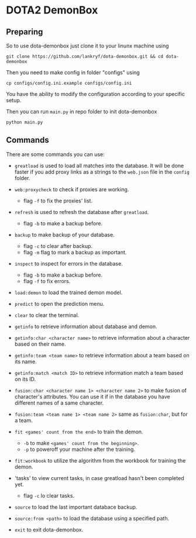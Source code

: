 # DOTA2 DemonBox
## Preparing
So to use dota-demonbox just clone it to your linunx machine using
```
git clone https://github.com/lankryf/dota-demonbox.git && cd dota-demonbox
```

Then you need to make config in folder "configs" using
```
cp configs/config.ini.example configs/config.ini
```
You have the ability to modify the configuration according to your specific setup.

Then you can run `main.py` in repo folder to init dota-demonbox
```
python main.py
```

## Commands
There are some commands you can use:
* `greatload` is used to load all matches into the database. It will be done faster if you add proxy links as a strings to the `web.json` file in the `config` folder.

* `web:proxycheck` to check if proxies are working.
  * flag `-f` to fix the proxies' list.

* `refresh` is used to refresh the database after `greatload`.
  * flag `-b` to make a backup before.

* `backup` to make backup of your database.
  * flag `-c` to clear after backup.
  * flag `-m` flag to mark a backup as important.

* `inspect` to inspect for errors in the database.
  * flag `-b` to make a backup before.
  * flag `-f` to fix errors.

* `load:demon` to load the trained demon model.

* `predict` to open the prediction menu.

* `clear` to clear the terminal.

* `getinfo` to retrieve information about database and demon.
* `getinfo:char <character name>` to retrieve information about a character based on their name.
* `getinfo:team <team name>` to retrieve information about a team based on its name.
* `getinfo:match <match ID>` to retrieve information match a team based on its ID.

* `fusion:char <character name 1> <character name 2>` to make fusion of character's attributes. You can use it if in the database you have different names of a same character.
* `fusion:team <team name 1> <team name 2>` same as `fusion:char`, but for a team.

* `fit <games' count from the end>` to train the demon.
  * `-b` to make `<games' count from the beginning>`.
  * `-p` to poweroff your machine after the training.

* `fit:workbook` to utilize the algorithm from the workbook for training the demon.

* 'tasks' to view current tasks, in case greatload hasn't been completed yet.
  * flag `-c` lo clear tasks.

* `source` to load the last important databace backup.
* `source:from <path>` to load the database using a specified path.

* `exit` to exit dota-demonbox.
